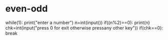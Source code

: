 # even-odd
while(1):
print("enter a number")
n=int(input())
if((n%2)==0):
  print(n)
chk=int(input("press 0 for exit otherwise pressany other key"))
if(chk==0):
break
  
